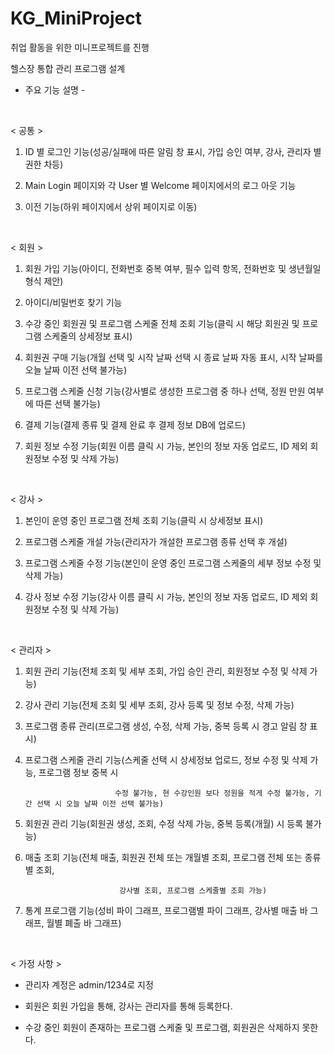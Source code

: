# KG_MiniProject
취업 활동을 위한 미니프로젝트를 진행

헬스장 통합 관리 프로그램 설계
- 주요 기능 설명 -

​

< 공통 >

1. ID 별 로그인 기능(성공/실패에 따른 알림 창 표시, 가입 승인 여부, 강사, 관리자 별 권한 차등)

2. Main Login 페이지와 각 User 별 Welcome 페이지에서의 로그 아웃 기능

3. 이전 기능(하위 페이지에서 상위 페이지로 이동)

​

< 회원 >

1. 회원 가입 기능(아이디, 전화번호 중복 여부, 필수 입력 항목, 전화번호 및 생년월일 형식 제안)

2. 아이디/비밀번호 찾기 기능

3. 수강 중인 회원권 및 프로그램 스케줄 전체 조회 기능(클릭 시 해당 회원권 및 프로그램 스케줄의 상세정보 표시)

4. 회원권 구매 기능(개월 선택 및 시작 날짜 선택 시 종료 날짜 자동 표시, 시작 날짜를 오늘 날짜 이전 선택 불가능)

5. 프로그램 스케줄 신청 기능(강사별로 생성한 프로그램 중 하나 선택, 정원 만원 여부에 따른 선택 불가능)

6. 결제 기능(결제 종류 및 결제 완료 후 결제 정보 DB에 업로드)

7. 회원 정보 수정 기능(회원 이름 클릭 시 가능, 본인의 정보 자동 업로드, ID 제외 회원정보 수정 및 삭제 가능)

​

< 강사 >

1. 본인이 운영 중인 프로그램 전체 조회 기능(클릭 시 상세정보 표시)

2. 프로그램 스케줄 개설 가능(관리자가 개설한 프로그램 종류 선택 후 개설)

3. 프로그램 스케줄  수정 기능(본인이 운영 중인 프로그램 스케줄의 세부 정보 수정 및 삭제 가능)

4. 강사 정보 수정 기능(강사 이름 클릭 시 가능, 본인의 정보 자동 업로드, ID 제외 회원정보 수정 및 삭제 가능)

​

< 관리자 >

1. 회원 관리 기능(전체 조회 및 세부 조회, 가입 승인 관리, 회원정보 수정 및 삭제 가능)

2. 강사 관리 기능(전체 조회 및 세부 조회, 강사 등록 및 정보 수정, 삭제 가능)

3. 프로그램 종류 관리(프로그램 생성, 수정, 삭제 가능, 중복 등록 시 경고 알림 창 표시)

4. 프로그램 스케줄 관리 기능(스케줄 선택 시 상세정보 업로드, 정보 수정 및 삭제 가능, 프로그램 정보 중복 시 

                           수정 불가능, 현 수강인원 보다 정원을 적게 수정 불가능, 기간 선택 시 오늘 날짜 이전 선택 불가능)

5. 회원권 관리 기능(회원권 생성, 조회, 수정 삭제 가능, 중복 등록(개월) 시 등록 불가능)

6. 매출 조회 기능(전체 매출, 회원권 전체 또는 개월별 조회, 프로그램 전체 또는 종류별 조회, 

                            강사별 조회, 프로그램 스케줄별 조회 가능)

7. 통계 프로그램 기능(성비 파이 그래프, 프로그램별 파이 그래프, 강사별 매출 바 그래프, 월별 폐출  바 그래프)

​

< 가정 사항 >

- 관리자 계정은 admin/1234로 지정

- 회원은 회원 가입을 통해, 강사는 관리자를 통해 등록한다.

- 수강 중인 회원이 존재하는 프로그램 스케줄 및 프로그램, 회원권은 삭제하지 못한다.
